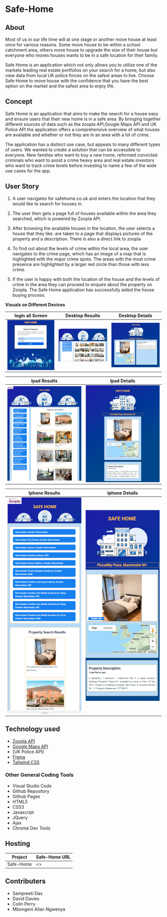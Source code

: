 # Safe-Home

## About

Most of us in our life time will at one stage or another move house at least once for various reasons. Some move house to be within a school catchment area, others move house to upgrade the size of their house but everyone who moves houses wants to be in a safe location for their family.

Safe Home is an application which not only allows you to utilize one of the markets leading real estate portfolios on your search for a home, but also view data from local UK police forces on the safest areas to live. Choose Safe Home to move house with the confidence that you have the best option on the market and the safest area to enjoy life.

## Concept

Safe Home is an application that aims to make the search for a house easy and ensure users that their new home is in a safe area. By bringing together different sources of data such as the zoopla API,Google Maps API and UK Police API the application offers a comprehensive overview of what houses are available and whether or not they are in an area with a lot of crime.

The application has a distinct use case, but appeals to many different types of users. We wanted to create a solution that can be accessible to everyone. New families who want to buy a new home, reformed convicted criminals who want to avoid a crime heavy area and real estate investors who want to track crime levels before investing to name a few of the wide use cases for the app.

## User Story

1. A user navigates for safehome.co.uk and enters the location that they would like to search for houses in.

2. The user then gets a page full of houses available within the area they searched, which is powered by Zoopla API.

3. After browsing the available houses in the location, the user selects a house that they like. are taken to a page that displays pictures of the property and a description. There is also a direct link to zoopla

4. To find out about the levels of crime within the local area, the user navigates to the crime page, which has an image of a map that is highlighted with the major crime spots. The areas with the most crime presence are highlighted by a larger red circle than those with less crime.

5. If the user is happy with both the location of the house and the levels of crime in the area they can proceed to enquire about the property on Zoopla. The Safe Home application has successfully aided the house buying process.

**Visuals on Different Devices**

| login all Screen                                         | Desktop Results                                          | Desktop Details                                            |
| -------------------------------------------------------- | -------------------------------------------------------- | ---------------------------------------------------------- |
| <img src="assets/images/readmeImgs/deskOne.png" width="250"> | <img src="assets/images/readmeImgs/deskTwo.png" width="250"> | <img src="assets/images/readmeImgs/deskThree.png" width="250"> |

| Ipad Results                                             | Ipad Details                                               |
| -------------------------------------------------------- | ---------------------------------------------------------- |
| <img src="assets/images/readmeImgs/ipadTwo.png" width="250"> | <img src="assets/images/readmeImgs/ipadThree.png" width="250"> |

| Iphone Results                                             | Iphone Details                                               |
| ---------------------------------------------------------- | ------------------------------------------------------------ |
| <img src="assets/images/readmeImgs/iphoneTwo.png" width="250"> | <img src="assets/images/readmeImgs/iphoneThree.png" width="250"> |

## Technology used


- [Zoopla API](https://rapidapi.com/apidojo/api/zoopla)
- [Google Maps API](https://rapidapi.com/googlecloud/api/google-maps-geocoding/)
- [UK Police API]
- [Figma](https://www.figma.com/)
- [Tailwind CSS](https://tailwindcss.com/)

### Other General Coding Tools

- Visual Studio Code
- Github Repository
- Github Pages
- HTML5
- CSS3
- Javascript
- JQuery
- Ajax
- Chrome Dev Tools

## Hosting

| Project   | Safe-Home URL |
| --------- | ------------- |
| Safe-Home | <>            |

## Contributers

- Sampreeti Das
- David Davies
- Colin Perry
- Mbongeni Allan Ngwenya
